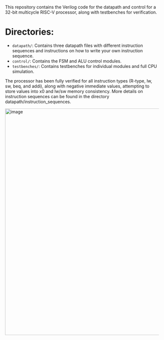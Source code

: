 This repository contains the Verilog code for the datapath and control for a 32-bit multicycle RISC-V processor, along with testbenches for verification.

# Directories: #
- `datapath/`: Contains three datapath files with different instruction sequences and instructions on how to write your own instruction sequence.
- `control/`: Contains the FSM and ALU control modules.
- `testbenches/`: Contains testbenches for individual modules and full CPU simulation.


The processor has been fully verified for all instruction types (R-type, lw, sw, beq, and addi), along with negative immediate values, attempting to store values into x0 and lw/sw memory consistency. More details on instruction sequences can be found in the directory datapath/instruction_sequences.

<img width="850" height="742" alt="image" src="https://github.com/user-attachments/assets/14a16767-7ccf-4a3f-a271-d985df8ae3e4" />

